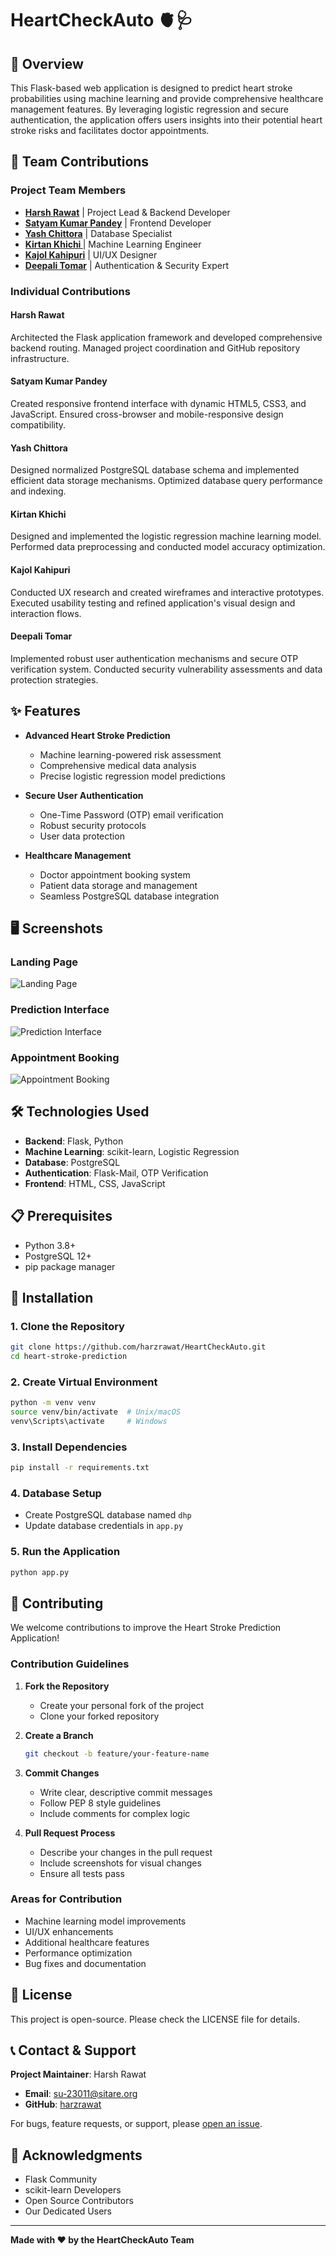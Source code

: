 
# HeartCheckAuto 🫀🩺

## 📝 Overview

This Flask-based web application is designed to predict heart stroke probabilities using machine learning and provide comprehensive healthcare management features. By leveraging logistic regression and secure authentication, the application offers users insights into their potential heart stroke risks and facilitates doctor appointments.


## 👥 Team Contributions

### Project Team Members
* **[Harsh Rawat](https://github.com/harzrawat)** | Project Lead & Backend Developer
* **[Satyam Kumar Pandey](https://github.com/satyampandey1411)** | Frontend Developer
* **[Yash Chittora](https://github.com/yashchittora)** |  Database Specialist 
* **[Kirtan Khichi ](https://github.com/deepalitomar021)** | Machine Learning Engineer
* **[Kajol Kahipuri](https://github.com/kajolkahipuri)** | UI/UX Designer
* **[Deepali Tomar](https://github.com/kirtankhichi)** | Authentication & Security Expert  

### Individual Contributions

#### Harsh Rawat
Architected the Flask application framework and developed comprehensive backend routing. Managed project coordination and GitHub repository infrastructure.

#### Satyam Kumar Pandey
Created responsive frontend interface with dynamic HTML5, CSS3, and JavaScript. Ensured cross-browser and mobile-responsive design compatibility.

#### Yash Chittora     
Designed normalized PostgreSQL database schema and implemented efficient data storage mechanisms. Optimized database query performance and indexing.

#### Kirtan Khichi 
Designed and implemented the logistic regression machine learning model. Performed data preprocessing and conducted model accuracy optimization.

#### Kajol Kahipuri
Conducted UX research and created wireframes and interactive prototypes. Executed usability testing and refined application's visual design and interaction flows.

#### Deepali Tomar
Implemented robust user authentication mechanisms and secure OTP verification system. Conducted security vulnerability assessments and data protection strategies.

## ✨ Features

- **Advanced Heart Stroke Prediction**
  - Machine learning-powered risk assessment
  - Comprehensive medical data analysis
  - Precise logistic regression model predictions

- **Secure User Authentication**
  - One-Time Password (OTP) email verification
  - Robust security protocols
  - User data protection

- **Healthcare Management**
  - Doctor appointment booking system
  - Patient data storage and management
  - Seamless PostgreSQL database integration

## 🖥️ Screenshots

### Landing Page
![Landing Page](/static/screenshots/landing_page.png)

### Prediction Interface
![Prediction Interface](/static/screenshots/prediction_interface.png)

### Appointment Booking
![Appointment Booking](/static/screenshots/listed_doctors.png)

## 🛠️ Technologies Used

- **Backend**: Flask, Python
- **Machine Learning**: scikit-learn, Logistic Regression
- **Database**: PostgreSQL
- **Authentication**: Flask-Mail, OTP Verification
- **Frontend**: HTML, CSS, JavaScript

## 📋 Prerequisites

- Python 3.8+
- PostgreSQL 12+
- pip package manager

## 🚀 Installation

### 1. Clone the Repository
```bash
git clone https://github.com/harzrawat/HeartCheckAuto.git
cd heart-stroke-prediction
```

### 2. Create Virtual Environment
```bash
python -m venv venv
source venv/bin/activate  # Unix/macOS
venv\Scripts\activate     # Windows
```

### 3. Install Dependencies
```bash
pip install -r requirements.txt
```

### 4. Database Setup
- Create PostgreSQL database named `dhp`
- Update database credentials in `app.py`

### 5. Run the Application
```bash
python app.py
```

## 🤝 Contributing

We welcome contributions to improve the Heart Stroke Prediction Application!

### Contribution Guidelines

1. **Fork the Repository**
   - Create your personal fork of the project
   - Clone your forked repository

2. **Create a Branch**
   ```bash
   git checkout -b feature/your-feature-name
   ```

3. **Commit Changes**
   - Write clear, descriptive commit messages
   - Follow PEP 8 style guidelines
   - Include comments for complex logic

4. **Pull Request Process**
   - Describe your changes in the pull request
   - Include screenshots for visual changes
   - Ensure all tests pass

### Areas for Contribution
- Machine learning model improvements
- UI/UX enhancements
- Additional healthcare features
- Performance optimization
- Bug fixes and documentation

## 📄 License

This project is open-source. Please check the LICENSE file for details.


## 📞 Contact & Support

**Project Maintainer**: Harsh Rawat
- **Email**: su-23011@sitare.org
- **GitHub**: [harzrawat](https://github.com/harzrawat)

For bugs, feature requests, or support, please [open an issue](https://github.com/harzrawat/HeartCheckAuto/issues).

## 🙏 Acknowledgments

- Flask Community
- scikit-learn Developers
- Open Source Contributors
- Our Dedicated Users

---

**Made with ❤️ by the HeartCheckAuto Team**
